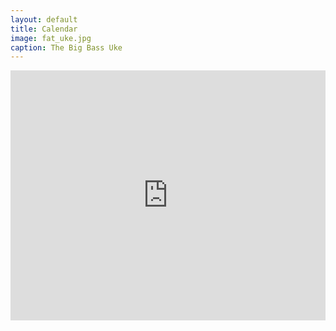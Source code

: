 ```yaml
---
layout: default
title: Calendar
image: fat_uke.jpg
caption: The Big Bass Uke
---
```

<iframe src="https://calendar.google.com/calendar/embed?showTitle=0&amp;showPrint=0&amp;showCalendars=0&amp;showTz=0&amp;mode=AGENDA&amp;height=600&amp;wkst=1&amp;bgcolor=%23ffffff&amp;src=1tmb4ko74sfjevdkmuqf32v3bs%40group.calendar.google.com&amp;color=%2329527A&amp;ctz=Europe%2FLondon" style="border-width:0" width="100%" height="400" frameborder="0" scrolling="no"></iframe>